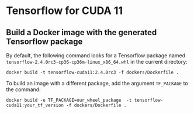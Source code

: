
# Tensorflow for CUDA 11


## Build a Docker image with the generated Tensorflow package

By default, the following command looks for a Tensorflow package named `tensorflow-2.4.0rc3-cp36-cp36m-linux_x86_64.whl` in the current directory:
```
docker build -t tensorflow-cuda11:2.4.0rc3 -f dockers/Dockerfile .
```

To build an image with a different package, add the argument `TF_PACKAGE` to the command:
```
docker build -e TF_PACKAGE=our_wheel_package  -t tensorflow-cuda11:your_tf_version -f dockers/Dockerfile .
```
